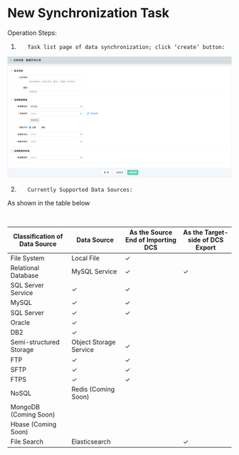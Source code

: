 # New Synchronization Task

Operation Steps:

1.        Task list page of data synchronization; click ‘create’ button:

![New Synchronization Task](../../../../../image/Data-Integration/create-task.png)

2.        Currently Supported Data Sources:

As shown in the table below

​          

| Classification of Data Source | Data Source | As the Source End of Importing DCS | As the Target-side of DCS Export |
| ------------------- | ----------------- | ----------------- | ------------------- |
| File System | Local File | ✓ | |
| Relational Database | MySQL Service | ✓ | ✓ |
| SQL Server Service | ✓ | ✓ | |
| MySQL               | ✓                 | ✓                 |                     |
| SQL Server          | ✓                 | ✓                 |                     |
| Oracle              | ✓                 |                   |                     |
| DB2                 | ✓                 |                   |                     |
| Semi-structured Storage | Object Storage Service | ✓ | |
| FTP                 | ✓                 | ✓                 |                     |
| SFTP                | ✓                 | ✓                 |                     |
| FTPS                | ✓                 | ✓                 |                     |
| NoSQL | Redis (Coming Soon) | | |
| MongoDB (Coming Soon) | | | |
| Hbase (Coming Soon) | | | |
| File Search | Elasticsearch | | ✓ |